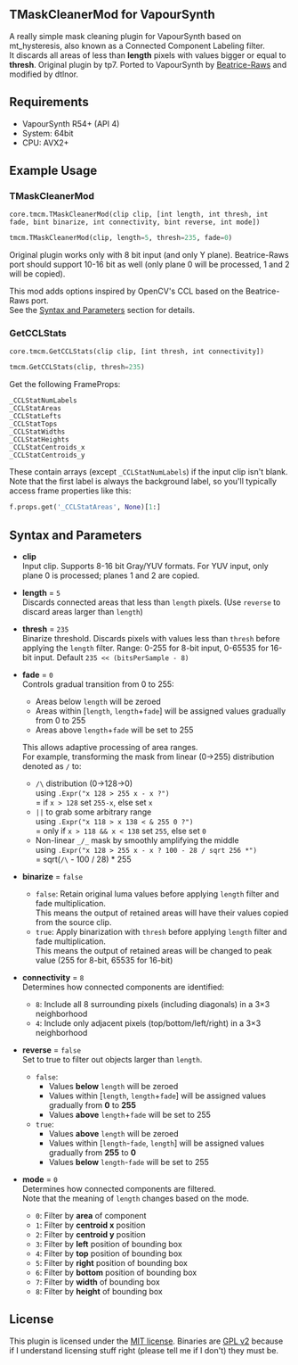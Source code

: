 ## TMaskCleanerMod for VapourSynth

A really simple mask cleaning plugin for VapourSynth based on mt_hysteresis, also known as a Connected Component Labeling filter.  
It discards all areas of less than **length** pixels with values bigger or equal to **thresh**. Original plugin by tp7. Ported to VapourSynth by [Beatrice-Raws](https://github.com/Beatrice-Raws/VapourSynth-TMaskCleaner) and modified by dtlnor.

## Requirements
- VapourSynth R54+ (API 4)
- System: 64bit
- CPU: AVX2+


## Example Usage

### TMaskCleanerMod
```
core.tmcm.TMaskCleanerMod(clip clip, [int length, int thresh, int fade, bint binarize, int connectivity, bint reverse, int mode])
```
```py
tmcm.TMaskCleanerMod(clip, length=5, thresh=235, fade=0)
```

Original plugin works only with 8 bit input (and only Y plane). Beatrice-Raws port should support 10-16 bit as well (only plane 0 will be processed, 1 and 2 will be copied).

This mod adds options inspired by OpenCV's CCL based on the Beatrice-Raws port.  
See the [Syntax and Parameters](#syntax-and-parameters) section for details.

### GetCCLStats
```
core.tmcm.GetCCLStats(clip clip, [int thresh, int connectivity])
```
```py
tmcm.GetCCLStats(clip, thresh=235)
```

Get the following FrameProps:
```
_CCLStatNumLabels
_CCLStatAreas
_CCLStatLefts
_CCLStatTops
_CCLStatWidths
_CCLStatHeights
_CCLStatCentroids_x
_CCLStatCentroids_y
```
These contain arrays (except `_CCLStatNumLabels`) if the input clip isn't blank. Note that the first label is always the background label, so you'll typically access frame properties like this:

```py
f.props.get('_CCLStatAreas', None)[1:]
```

## Syntax and Parameters

- **clip**  
    Input clip. Supports 8-16 bit Gray/YUV formats. For YUV input, only plane 0 is processed; planes 1 and 2 are copied.

- **length** = `5`  
    Discards connected areas that less than `length` pixels. (Use `reverse` to discard areas larger than `length`)

- **thresh** = `235`  
    Binarize threshold. Discards pixels with values less than `thresh` before applying the `length` filter. Range: 0-255 for 8-bit input, 0-65535 for 16-bit input. Default `235 << (bitsPerSample - 8)`

- **fade** = `0`  
    Controls gradual transition from 0 to 255:
    - Areas below `length` will be zeroed
    - Areas within [`length`, `length`+`fade`] will be assigned values gradually from 0 to 255
    - Areas above `length`+`fade` will be set to 255

    This allows adaptive processing of area ranges.  
    For example, transforming the mask from linear (0→255) distribution denoted as `/` to:
    - `/\` distribution (0→128→0)  
        using `.Expr("x 128 > 255 x - x ?")`  
        = if `x > 128` set `255-x`, else set `x`
    - `||` to grab some arbitrary range  
        using `.Expr("x 118 > x 138 < & 255 0 ?")`  
        = only if `x > 118 && x < 138` set `255`, else set `0`
    - Non-linear `_/_` mask by smoothly amplifying the middle  
        using `.Expr("x 128 > 255 x - x ? 100 - 28 / sqrt 256 *")`  
        = sqrt(`/\` - 100 / 28) * 255

- **binarize** = `false`  
    - `false`: Retain original luma values before applying `length` filter and fade multiplication.  
        This means the output of retained areas will have their values copied from the source clip.
    - `true`: Apply binarization with `thresh` before applying `length` filter and fade multiplication.  
        This means the output of retained areas will be changed to peak value (255 for 8-bit, 65535 for 16-bit)

- **connectivity** = `8`  
    Determines how connected components are identified:
    - `8`: Include all 8 surrounding pixels (including diagonals) in a 3×3 neighborhood
    - `4`: Include only adjacent pixels (top/bottom/left/right) in a 3×3 neighborhood

- **reverse** = `false`  
    Set to true to filter out objects larger than `length`.
    - `false`:
        - Values **below** `length` will be zeroed
        - Values within [`length`, `length`+`fade`] will be assigned values gradually from **0** to **255**
        - Values **above** `length`+`fade` will be set to 255
    - `true`:
        - Values **above** `length` will be zeroed
        - Values within [`length`-`fade`, `length`] will be assigned values gradually from **255** to **0**
        - Values **below** `length`-`fade` will be set to 255

- **mode** = `0`  
    Determines how connected components are filtered.  
    Note that the meaning of `length` changes based on the mode.
    - `0`: Filter by **area** of component
    - `1`: Filter by **centroid x** position
    - `2`: Filter by **centroid y** position
    - `3`: Filter by **left** position of bounding box
    - `4`: Filter by **top** position of bounding box
    - `5`: Filter by **right** position of bounding box
    - `6`: Filter by **bottom** position of bounding box
    - `7`: Filter by **width** of bounding box
    - `8`: Filter by **height** of bounding box

## License

This plugin is licensed under the [MIT license][mit_license]. Binaries are [GPL v2][gpl_v2] because if I understand licensing stuff right (please tell me if I don't) they must be.

[mit_license]: http://opensource.org/licenses/MIT
[gpl_v2]: http://www.gnu.org/licenses/gpl-2.0.html
